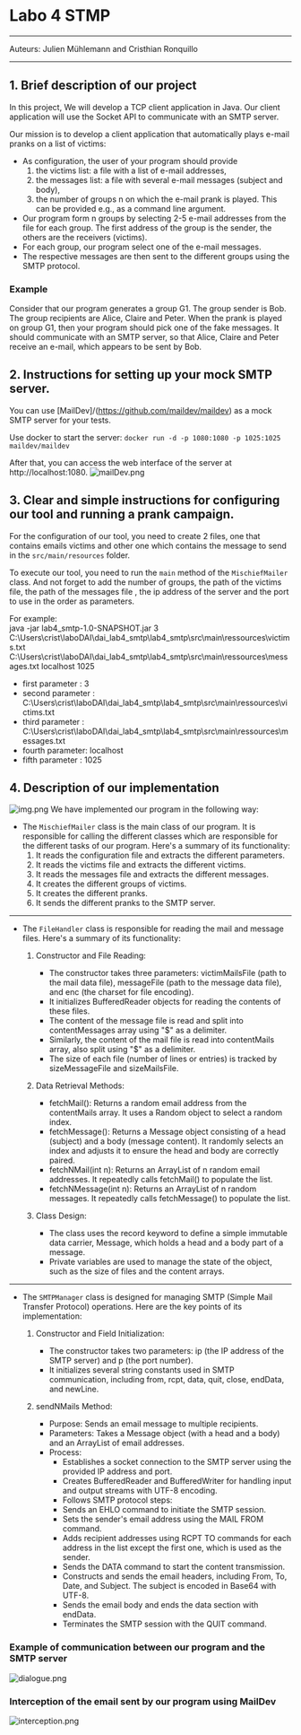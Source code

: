 # Labo 4 STMP
---

Auteurs: Julien Mühlemann and Cristhian Ronquillo 

---
## 1. Brief description of our project
In this project, We will develop a TCP client application in Java. 
Our client application will use the Socket API to communicate with an SMTP server.

Our mission is to develop a client application that automatically plays e-mail pranks on a list of victims:

* As configuration, the user of your program should provide
  1.  the victims list: a file with a list of e-mail addresses,
  2. the messages list: a file with several e-mail messages (subject and body),
  3. the number of groups n on which the e-mail prank is played. This can be provided e.g., as a command line argument.
* Our program form n groups by selecting 2-5 e-mail addresses from the file for each group. 
The first address of the group is the sender, the others are the receivers (victims).
* For each group, our program select one of the e-mail messages.
* The respective messages are then sent to the different groups using the SMTP protocol.

### Example
Consider that our program generates a group G1. 
The group sender is Bob. The group recipients are Alice, Claire and Peter. 
When the prank is played on group G1, then your program should pick one of the fake messages. 
It should communicate with an SMTP server, so that Alice, Claire and Peter receive an e-mail, which appears to be sent by Bob.

## 2. Instructions for setting up your mock SMTP server.
You can use [MailDev]/(https://github.com/maildev/maildev) as a mock SMTP server for your tests. 

Use docker to start the server:
`docker run -d -p 1080:1080 -p 1025:1025 maildev/maildev`

After that, you can access the web interface of the server at http://localhost:1080.
![mailDev.png](lab4_smtp%2Fsrc%2Fmain%2Fressources%2Ffigures%2FmailDev.png)

## 3. Clear and simple instructions for configuring our tool and running a prank campaign.
For the configuration of our tool, you need to create 2 files, one that contains emails victims and other one which contains
the message to send in the `src/main/resources` folder.

To execute our tool, you need to run the `main` method of the `MischiefMailer` class.
And not forget to add the number of groups, 
the path of the victims file, the path of the messages file , 
the ip address of the server and the port to use in the order as parameters.

For example:  
java -jar lab4_smtp-1.0-SNAPSHOT.jar 3 C:\Users\crist\laboDAI\dai_lab4_smtp\lab4_smtp\src\main\ressources\victims.txt C:\Users\crist\laboDAI\dai_lab4_smtp\lab4_smtp\src\main\ressources\messages.txt localhost 1025
  
* first parameter : 3
* second parameter : C:\Users\crist\laboDAI\dai_lab4_smtp\lab4_smtp\src\main\ressources\victims.txt
* third parameter : C:\Users\crist\laboDAI\dai_lab4_smtp\lab4_smtp\src\main\ressources\messages.txt
* fourth parameter: localhost
* fifth parameter : 1025
## 4. Description of our implementation
![img.png](lab4_smtp%2Fsrc%2Fmain%2Fressources%2Ffigures%2Fimg.png)
We have implemented our program in the following way:
* The `MischiefMailer` class is the main class of our program. It is responsible for calling the different classes which are responsible for the different tasks of our program.
Here's a summary of its functionality:
    1. It reads the configuration file and extracts the different parameters.
    2. It reads the victims file and extracts the different victims.
    3. It reads the messages file and extracts the different messages.
    4. It creates the different groups of victims.
    5. It creates the different pranks.
    6. It sends the different pranks to the SMTP server.

---
  

* The `FileHandler` class is responsible for reading the mail and message files.
  Here's a summary of its functionality:
  1. Constructor and File Reading:
     * The constructor takes three parameters: victimMailsFile (path to the mail data file), messageFile (path to the message data file), and enc (the charset for file encoding).
     * It initializes BufferedReader objects for reading the contents of these files.
     * The content of the message file is read and split into contentMessages array using "$" as a delimiter.
     * Similarly, the content of the mail file is read into contentMails array, also split using "$" as a delimiter.
     * The size of each file (number of lines or entries) is tracked by sizeMessageFile and sizeMailsFile.

  2. Data Retrieval Methods:
     * fetchMail(): Returns a random email address from the contentMails array. It uses a Random object to select a random index.
     * fetchMessage(): Returns a Message object consisting of a head (subject) and a body (message content). It randomly selects an index and adjusts it to ensure the head and body are correctly paired.
     * fetchNMail(int n): Returns an ArrayList of n random email addresses. It repeatedly calls fetchMail() to populate the list.
     * fetchNMessage(int n): Returns an ArrayList of n random messages. It repeatedly calls fetchMessage() to populate the list.
  3. Class Design:
     * The class uses the record keyword to define a simple immutable data carrier, Message, which holds a head and a body part of a message.
     * Private variables are used to manage the state of the object, such as the size of files and the content arrays.

---
  
* The `SMTPManager` class is designed for managing SMTP (Simple Mail Transfer Protocol) operations. Here are the key points of its implementation:

  1. Constructor and Field Initialization:
     * The constructor takes two parameters: ip (the IP address of the SMTP server) and p (the port number).
     * It initializes several string constants used in SMTP communication, including from, rcpt, data, quit, close, endData, and newLine.

  2. sendNMails Method:
     * Purpose: Sends an email message to multiple recipients.
     * Parameters: Takes a Message object (with a head and a body) and an ArrayList<String> of email addresses.
     * Process:
       * Establishes a socket connection to the SMTP server using the provided IP address and port.
       * Creates BufferedReader and BufferedWriter for handling input and output streams with UTF-8 encoding.
       * Follows SMTP protocol steps:
       * Sends an EHLO command to initiate the SMTP session.
       * Sets the sender's email address using the MAIL FROM command.
       * Adds recipient addresses using RCPT TO commands for each address in the list except the first one, which is used as the sender.
       * Sends the DATA command to start the content transmission.
       * Constructs and sends the email headers, including From, To, Date, and Subject. The subject is encoded in Base64 with UTF-8.
       * Sends the email body and ends the data section with endData.
       * Terminates the SMTP session with the QUIT command.

### Example of communication between our program and the SMTP server
![dialogue.png](lab4_smtp%2Fsrc%2Fmain%2Fressources%2Ffigures%2Fdialogue.png)
### Interception of the email sent by our program using MailDev
![interception.png](lab4_smtp%2Fsrc%2Fmain%2Fressources%2Ffigures%2Finterception.png)